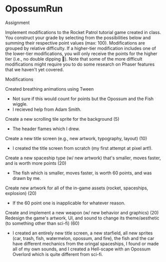 # OpossumRun

Assignment

Implement modifications to the Rocket Patrol tutorial game created in class. You construct your grade by selecting from the possibilities below and summing their respective point values (max: 100). Modifications are grouped by relative difficulty. If a higher-tier modification includes one of the lower-tier modifications, you will only receive the points for the higher tier (i.e., no double dipping 🥨). Note that some of the more difficult modifications might require you to do some research on Phaser features that we haven't yet covered.

Modifications

Created breathing animations using Tween
  - Not sure if this would count for points but the Opossum and the Fish wiggle.
  - I recieved help from Adam Smith.

Create a new scrolling tile sprite for the background (5)
  - The header flames which I drew.
  
Create a new title screen (e.g., new artwork, typography, layout) (10)
  - I created the title screen from scratch (my first attempt at pixel art!).
  
Create a new spaceship type (w/ new artwork) that's smaller, moves faster, and is worth more points (20)
  - The fish which is smaller, moves faster, is worth 60 points, and was drawn by me.
  
Create new artwork for all of the in-game assets (rocket, spaceships, explosion) (20) 
  - If the 60 point one is inapplicable for whatever reason.
  
Create and implement a new weapon (w/ new behavior and graphics) (20)
Redesign the game's artwork, UI, and sound to change its theme/aesthetic (to something other than sci-fi) (60)
  - I created an entirely new title screen, a new starfield, all new sprites (car, trash, fish, watermelon, opossum, and fire), the fish and the car have different mechanics from the oringal spaceships, I found or made all of my own sounds, and I created a Hell-scape with an Opossum Overlord which is quite different from sci-fi.
